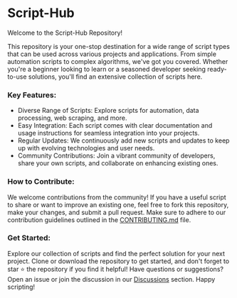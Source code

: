 # Script-Hub
Welcome to the Script-Hub Repository!

This repository is your one-stop destination for a wide range of script types that can be used across various projects and applications. From simple automation scripts to complex algorithms, we've got you covered. Whether you're a beginner looking to learn or a seasoned developer seeking ready-to-use solutions, you'll find an extensive collection of scripts here.
### Key Features:
- Diverse Range of Scripts: Explore scripts for automation, data processing, web scraping, and more.
- Easy Integration: Each script comes with clear documentation and usage instructions for seamless integration into your projects.
- Regular Updates: We continuously add new scripts and updates to keep up with evolving technologies and user needs.
- Community Contributions: Join a vibrant community of developers, share your own scripts, and collaborate on enhancing existing ones.
### How to Contribute:
We welcome contributions from the community! If you have a useful script to share or want to improve an existing one, feel free to fork this repository, make your changes, and submit a pull request. Make sure to adhere to our contribution guidelines outlined in the [CONTRIBUTING.md](link-to-CONTRIBUTING.md) file.
### Get Started:
Explore our collection of scripts and find the perfect solution for your next project. Clone or download the repository to get started, and don't forget to star :star: the repository if you find it helpful!
Have questions or suggestions? Open an issue or join the discussion in our [Discussions](link-to-discussions) section. Happy scripting!
